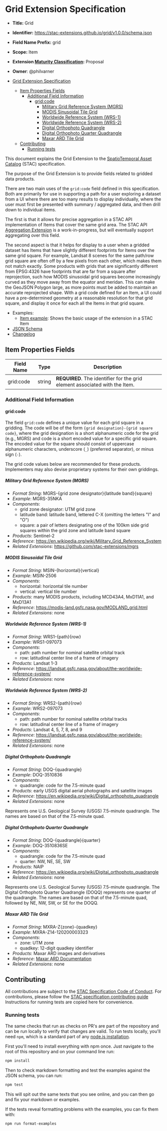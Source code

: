 # Grid Extension Specification

- **Title:** Grid
- **Identifier:** <https://stac-extensions.github.io/grid/v1.0.0/schema.json>
- **Field Name Prefix:** grid
- **Scope:** Item
- **Extension [Maturity Classification](https://github.com/radiantearth/stac-spec/tree/master/extensions/README.md#extension-maturity):** Proposal
- **Owner**: @philvarner

- [Grid Extension Specification](#grid-extension-specification)
  - [Item Properties Fields](#item-properties-fields)
    - [Additional Field Information](#additional-field-information)
      - [grid:code](#gridcode)
        - [Military Grid Reference System (MGRS)](#military-grid-reference-system-mgrs)
        - [MODIS Sinusoidal Tile Grid](#modis-sinusoidal-tile-grid)
        - [Worldwide Reference System (WRS-1)](#worldwide-reference-system-wrs-1)
        - [Worldwide Reference System (WRS-2)](#worldwide-reference-system-wrs-2)
        - [Digital Orthophoto Quadrangle](#digital-orthophoto-quadrangle)
        - [Digital Orthophoto Quarter Quadrangle](#digital-orthophoto-quarter-quadrangle)
        - [Maxar ARD Tile Grid](#maxar-ard-tile-grid)
  - [Contributing](#contributing)
    - [Running tests](#running-tests)

This document explains the Grid Extension to the [SpatioTemporal Asset Catalog](https://github.com/radiantearth/stac-spec) (STAC) specification.

The purpose of the Grid Extension is to provide fields related to gridded data products.

There are two main uses of the `grid:code` field defined in this specification. Both are
primarily for use in supporting a path for a user exploring a dataset from a UI where there
are too many results to display individually, where the user must first be presented with
summary / aggregated data, and then drill down to individual items.

The first
is that it allows for precise aggregation in a STAC API implementation of Items that cover
the same grid area. The STAC API [Aggregation Extension](https://github.com/radiantearth/stac-api-spec/pull/36)
is a work-in-progress, but will eventually support aggregating over this field. 

The second aspect is that it helps for display to a user when a gridded dataset has Items
that have slightly different footprints for Items over the same grid square. For example, 
Landsat 8 scenes for the same path/row grid square are often off by a few pixels from each
other, which makes them not match exactly. Some products with grids that are significantly
different from EPSG:4326 have footprints that are far from a square after reprojection, such
how MODIS sinusoidal grid squares become increasingly curved as they move away from the
equator and meridan. This can make the GeoJSON Polygon large, as more points must be added to
maintain an accurate reprojected shape. With a grid code defined for an Item, a UI could have
a pre-determined geometry at a reasonable resolution for that grid square, and display it
once for each all the Items in that grid square.

- Examples:
  - [Item example](examples/item.json): Shows the basic usage of the extension in a STAC Item
- [JSON Schema](json-schema/schema.json)
- [Changelog](./CHANGELOG.md)

## Item Properties Fields

| Field Name | Type   | Description                                                                 |
| ---------- | ------ | --------------------------------------------------------------------------- |
| grid:code  | string | **REQUIRED**. The identifier for the grid element associated with the Item. |

### Additional Field Information

#### grid:code

The field `grid:code` defines a unique value for each grid square in a gridding. The code
will be of the form `{grid designation}-{grid square code}`, where the grid designation is a
short alphanumeric code for the grid (e.g., MGRS) and code is a short encoded value for a
specific grid square. The encoded value for the square should consist of uppercase
alphanumeric characters, underscore (`_`) (preferred separator), or minus sign (`-`).

The grid code values below are recommended for these products. Implementers may also devise
proprietary systems for their own griddings.

##### Military Grid Reference System (MGRS)

- *Format String*: MGRS-{grid zone designator}{latitude band}{square}
- *Example*: MGRS-35NKA
- *Components*:
  - grid zone designator: UTM grid zone
  - latitude band: latitude band, lettered C-X (omitting the letters "I" and "O")
  - square: a pair of letters designating one of the 100km side grid squares within the grid zone and latitude band square
- *Products*: Sentinel-2
- *Reference*: <https://en.wikipedia.org/wiki/Military_Grid_Reference_System>
- *Related Extensions*: <https://github.com/stac-extensions/mgrs>

##### MODIS Sinusoidal Tile Grid

- *Format String*: MSIN-{horizontal}{vertical}
- *Example*: MSIN-2506
- *Components*:
  - horizontal: horizontal tile number
  - vertical: vertical tile number
- *Products*: many MODIS products, including MCD43A4, MxD11A1, and MxD13A1
- *Reference*: <https://modis-land.gsfc.nasa.gov/MODLAND_grid.html>
- *Related Extensions*: none

##### Worldwide Reference System (WRS-1) 

- *Format String*: WRS1-{path}{row}
- *Example*: WRS1-097073
- *Components*:
  - path: path number for nominal satellite orbital track
  - row: latitudinal center line of a frame of imagery
- *Products*: Landsat 1-3
- *Reference*: <https://landsat.gsfc.nasa.gov/about/the-worldwide-reference-system/>
- *Related Extensions*: none

##### Worldwide Reference System (WRS-2) 

- *Format String*: WRS2-{path}{row}
- *Example*: WRS2-097073
- *Components*:
  - path: path number for nominal satellite orbital tracks
  - row: latitudinal center line of a frame of imagery
- *Products*: Landsat 4, 5, 7, 8, and 9
- *Reference*: <https://landsat.gsfc.nasa.gov/about/the-worldwide-reference-system/>
- *Related Extensions*: none

##### Digital Orthophoto Quadrangle

- *Format String*: DOQ-{quadrangle}
- *Example*: DOQ-3510836
- *Components*:
  - quadrangle: code for the 7.5-minute quad
- *Products*: early USGS digital aerial photographs and satellite images 
- *Reference*: <https://en.wikipedia.org/wiki/Digital_orthophoto_quadrangle>
- *Related Extensions*: none

Represents one U.S. Geological Survey (USGS) 7.5-minute quadrangle.
The names are based on that of the 7.5-minute quad.

##### Digital Orthophoto Quarter Quadrangle

- *Format String*: DOQ-{quadrangle}{quarter}
- *Example*: DOQ-3510836SE
- *Components*:
  - quadrangle: code for the 7.5-minute quad
  - quarter: NW, NE, SE, SW
- *Products*: NAIP
- *Reference*: <https://en.wikipedia.org/wiki/Digital_orthophoto_quadrangle>
- *Related Extensions*: none

Represents one U.S. Geological Survey (USGS) 7.5-minute quadrangle. The Digital Orthophoto
Quarter Quadrangle (DOQQ) represents one quarter of the quadrangle. The names are based on
that of the 7.5-minute quad, followed by NE, NW, SW, or SE for the DOQQ.

##### Maxar ARD Tile Grid

- *Format String*: MXRA-Z{zone}-{quadkey}
- *Example*: MXRA-Z14-120200003323
- *Components*:
  - zone: UTM zone
  - quadkey: 12-digit quadkey identifier
- *Products*: Maxar ARD images and derivatives
- *Reference*: [Maxar ARD Documentation](https://ard.maxar.com/docs/about/#the-maxar-data-grid)
- *Related Extensions*: none

## Contributing

All contributions are subject to the
[STAC Specification Code of Conduct](https://github.com/radiantearth/stac-spec/blob/master/CODE_OF_CONDUCT.md).
For contributions, please follow the
[STAC specification contributing guide](https://github.com/radiantearth/stac-spec/blob/master/CONTRIBUTING.md) Instructions
for running tests are copied here for convenience.

### Running tests

The same checks that run as checks on PR's are part of the repository and can be run locally to verify that changes are valid. 
To run tests locally, you'll need `npm`, which is a standard part of any [node.js installation](https://nodejs.org/en/download/).

First you'll need to install everything with npm once. Just navigate to the root of this repository and on 
your command line run:
```bash
npm install
```

Then to check markdown formatting and test the examples against the JSON schema, you can run:
```bash
npm test
```

This will spit out the same texts that you see online, and you can then go and fix your markdown or examples.

If the tests reveal formatting problems with the examples, you can fix them with:
```bash
npm run format-examples
```

